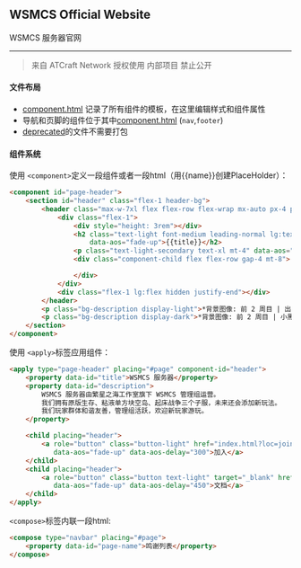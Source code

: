 ## WSMCS Official Website

WSMCS 服务器官网

------

> 来自 ATCraft Network 授权使用  内部项目 禁止公开


#### 文件布局
- [component.html](component.html) 记录了所有组件的模板，在这里编辑样式和组件属性
- 导航和页脚的组件位于其中[component.html](component.html) (`nav`,`footer`)
- [deprecated](/deprecated)的文件不需要打包

#### 组件系统
使用 `<component>`定义一段组件或者一段html（用{{name}}创建PlaceHolder）：
```html
<component id="page-header">
    <section id="header" class="flex-1 header-bg">
        <header class="max-w-7xl flex flex-row flex-wrap mx-auto px-4 pt-32 pb-26 lg:pt-48 lg:pb-46 gap-16">
            <div class="flex-1">
                <div style="height: 3rem"></div>
                <h2 class="text-light font-medium leading-normal lg:text-5xl lg:leading-normal text-4xl"
                    data-aos="fade-up">{{title}}</h2>
                <p class="text-light-secondary text-xl mt-4" data-aos="fade-up" data-aos-delay="150">{{description}}</p>
                <div class="component-child flex flex-row gap-4 mt-8">

                </div>
            </div>
            <div class="flex-1 lg:flex hidden justify-end"></div>
        </header>
        <p class="bg-description display-light">*背景图像: 前 2 周目 | 出生点</p>
        <p class="bg-description display-dark">*背景图像: 前 2 周目 | 小黑塔</p>
    </section>
</component>
```

使用 `<apply>`标签应用组件：
```html
<apply type="page-header" placing="#page" component-id="header">
    <property data-id="title">WSMCS 服务器</property>
    <property data-id="description">
        WSMCS 服务器由繁星之海工作室旗下 WSMCS 管理组运营。
        我们拥有原版生存、粘液单方块空岛、起床战争三个子服，未来还会添加新玩法。
        我们玩家群体和谐友善，管理组活跃，欢迎新玩家游玩。
    </property>

    <child placing="header">
        <a role="button" class="button-light" href="index.html?loc=join"
           data-aos="fade-up" data-aos-delay="300">加入</a>
    </child>
    <child placing="header">
        <a role="button" class="button text-light" target="_blank" href="https://wiki.tbstmc.xyz"
           data-aos="fade-up" data-aos-delay="450">文档</a>
    </child>
</apply>
```

`<compose>`标签内联一段html:
```html
<compose type="navbar" placing="#page">
    <property data-id="page-name">鸣谢列表</property>
</compose>
```
